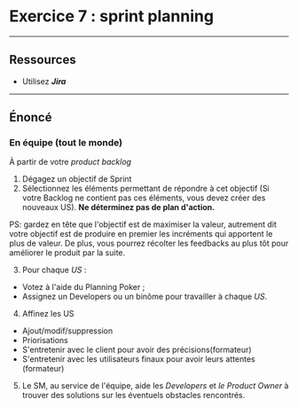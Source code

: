 # Exercice 7 : sprint planning

---

## Ressources

- Utilisez ***Jira***

---

## Énoncé

### En équipe (tout le monde)

À partir de votre *product backlog*
1. Dégagez un objectif de Sprint
2. Sélectionnez les éléments permettant de répondre à cet objectif (Si votre Backlog ne contient pas ces éléments, vous devez créer des nouveaux US).
**Ne déterminez pas de plan d'action.**

PS: gardez en tête que l'objectif est de maximiser la valeur, autrement dit votre objectif est de produire en premier les incréments qui apportent le plus de valeur. De plus, vous pourrez récolter les feedbacks au plus tôt pour améliorer le produit par la suite.

3. Pour chaque *US* :
- Votez à l'aide du Planning Poker ;
- Assignez un Developers ou un binôme pour travailler à chaque *US*.

4. Affinez les US
- Ajout/modif/suppression
- Priorisations
- S'entretenir avec le client pour avoir des précisions(formateur)
- S'entretenir avec les utilisateurs finaux pour avoir leurs attentes (formateur)

5. Le SM, au service de l'équipe, aide les *Developers* et *le Product Owner* à trouver des solutions sur les éventuels obstacles rencontrés.

